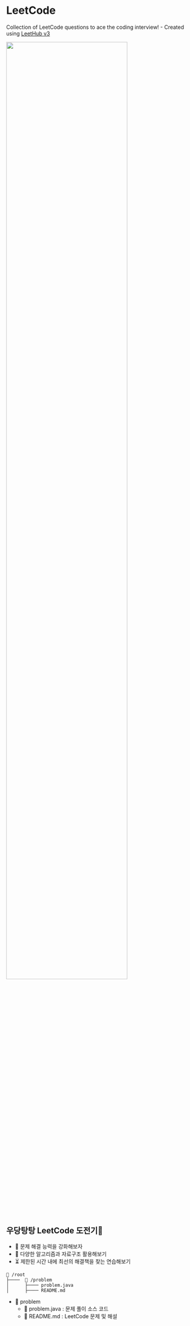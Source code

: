 # LeetCode
Collection of LeetCode questions to ace the coding interview! - Created using [LeetHub v3](https://github.com/raphaelheinz/LeetHub-3.0)
<div>
  <img src ="https://contents.kyobobook.co.kr/sih/fit-in/458x0/pdt/9791189909550.jpg" width = 80%>
</div>

## 우당탕탕 LeetCode 도전기👻
- 🎯 문제 해결 능력을 강화해보자
- 🚀 다양한 알고리즘과 자료구조 활용해보기
- ⏳ 제한된 시간 내에 최선의 해결책을 찾는 연습해보기

```text
📂 /root
├────  📂 /problem
│      ├──── problem.java
│      ├──── README.md
````
- 📂 problem
  - 📄 problem.java : 문제 풀이 소스 코드
  - 📄 README.md : LeetCode 문제 및 해설
